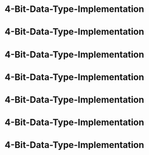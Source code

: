 # 4-Bit-Data-Type-Implementation
# 4-Bit-Data-Type-Implementation
# 4-Bit-Data-Type-Implementation
# 4-Bit-Data-Type-Implementation
# 4-Bit-Data-Type-Implementation
# 4-Bit-Data-Type-Implementation
# 4-Bit-Data-Type-Implementation
